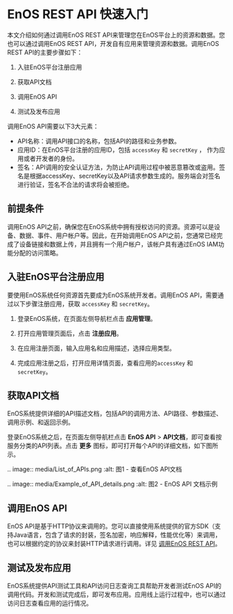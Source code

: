 # EnOS REST API 快速入门

本文介绍如何通过调用EnOS REST API来管理您在EnOS平台上的资源和数据。您也可以通过调用EnOS REST API，开发自有应用来管理资源和数据。调用EnOS REST API的主要步骤如下：

1. 入驻EnOS平台注册应用

2. 获取API文档

3. 调用EnOS API

4. 测试及发布应用

调用EnOS API需要以下3大元素：

- API名称：调用API接口的名称，包括API的路径和业务参数。
- 应用ID：在EnOS平台注册的应用ID，包括 `accessKey` 和 `secretKey` ， 作为应用或者开发者的身份。
- 签名：API调用的安全认证方法，为防止API调用过程中被恶意篡改或盗用。签名是根据accessKey、secretKey以及API请求参数生成的。服务端会对签名进行验证，签名不合法的请求将会被拒绝。

## 前提条件

调用EnOS API之前，确保您在EnOS系统中拥有授权访问的资源。资源可以是设备、数据、事件、用户帐户等。因此，在开始调用EnOS API之前，您通常已经完成了设备链接和数据上传，并且拥有一个用户帐户，该帐户具有通过EnOS IAM功能分配的访问策略。

## 入驻EnOS平台注册应用

要使用EnOS系统任何资源首先要成为EnOS系统开发者。调用EnOS API，需要通过以下步骤注册应用，获取 `accessKey` 和 `secretKey`。

1. 登录EnOS系统，在页面左侧导航栏点击 **应用管理**。

2. 打开应用管理页面后，点击 **注册应用**。

3. 在应用注册页面，输入应用名和应用描述，选择应用类型。

4. 完成应用注册之后，打开应用详情页面，查看应用的`accessKey` 和 `secretKey`。

## 获取API文档

EnOS系统提供详细的API描述文档，包括API的调用方法、API路径、参数描述、调用示例、和返回示例。

登录EnOS系统之后，在页面左侧导航栏点击 **EnOS API** > **API文档**，即可查看按服务分类的API列表。点击 **更多** 图标，即可打开每个API的详细文档，如下图所示。

.. image:: media/List_of_APIs.png
   :alt: 图1 - 查看EnOS API文档
   

.. image:: media/Example_of_API_details.png
   :alt: 图2 - EnOS API 文档示例
   

## 调用EnOS API

EnOS API是基于HTTP协议来调用的。您可以直接使用系统提供的官方SDK（支持Java语言，包含了请求的封装，签名加密，响应解释，性能优化等）来调用，也可以根据约定的协议来封装HTTP请求进行调用。详见 [调用EnOS REST API](call_enos_api)。

## 测试及发布应用

EnOS系统提供API测试工具和API访问日志查询工具帮助开发者测试EnOS API的调用代码。开发和测试完成后，即可发布应用。应用线上运行过程中，也可以通过访问日志查看应用的运行情况。
